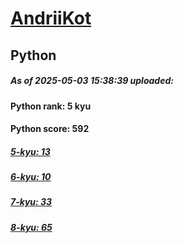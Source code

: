 # [AndriiKot](https://www.codewars.com/users/AndriiKot) 
## Python

##### As of 2025-05-03 15:38:39 uploaded:

#### Python rank: 5 kyu

#### Python score: 592

##### [5-kyu: 13](https://github.com/AndriiKot/Python__CodeWars/tree/main/kyu-5)

##### [6-kyu: 10](https://github.com/AndriiKot/Python__CodeWars/tree/main/kyu-6)

##### [7-kyu: 33](https://github.com/AndriiKot/Python__CodeWars/tree/main/kyu-7)

##### [8-kyu: 65](https://github.com/AndriiKot/Python__CodeWars/tree/main/kyu-8)

